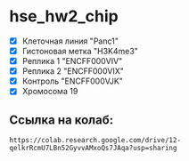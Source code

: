 # hse_hw2_chip
- [x] Клеточная линия "Panc1"
- [x] Гистоновая метка "H3K4me3"
- [x] Реплика 1 "ENCFF000VIV"
- [x] Реплика 2 "ENCFF000VIX" 
- [x] Контроль "ENCFF000VJK" 
- [x] Хромосома 19 
## Ссылка на колаб:
```
https://colab.research.google.com/drive/12-qelkrRcmU7LBn52GyvvAMxoQs7JAqa?usp=sharing
```

